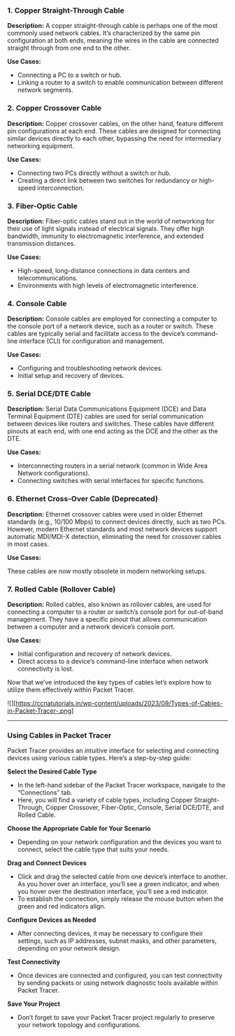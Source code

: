 
### 1. Copper Straight-Through Cable

**Description:** A copper straight-through cable is perhaps one of the most commonly used network cables. It’s characterized by the same pin configuration at both ends, meaning the wires in the cable are connected straight through from one end to the other.

 **Use Cases:**

- Connecting a PC to a switch or hub.
- Linking a router to a switch to enable communication between different network segments.

### 2. Copper Crossover Cable

**Description:** Copper crossover cables, on the other hand, feature different pin configurations at each end. These cables are designed for connecting similar devices directly to each other, bypassing the need for intermediary networking equipment.

**Use Cases:**

- Connecting two PCs directly without a switch or hub.
- Creating a direct link between two switches for redundancy or high-speed interconnection.

### 3. Fiber-Optic Cable

**Description:** Fiber-optic cables stand out in the world of networking for their use of light signals instead of electrical signals. They offer high bandwidth, immunity to electromagnetic interference, and extended transmission distances.

 **Use Cases:**

- High-speed, long-distance connections in data centers and telecommunications.
- Environments with high levels of electromagnetic interference.

### 4. Console Cable

**Description:** Console cables are employed for connecting a computer to the console port of a network device, such as a router or switch. These cables are typically serial and facilitate access to the device’s command-line interface (CLI) for configuration and management.

 **Use Cases:**

- Configuring and troubleshooting network devices.
- Initial setup and recovery of devices.

### 5. Serial DCE/DTE Cable

**Description:** Serial Data Communications Equipment (DCE) and Data Terminal Equipment (DTE) cables are used for serial communication between devices like routers and switches. These cables have different pinouts at each end, with one end acting as the DCE and the other as the DTE.

**Use Cases:**

- Interconnecting routers in a serial network (common in Wide Area Network configurations).
- Connecting switches with serial interfaces for specific functions.

### 6. Ethernet Cross-Over Cable (Deprecated)

**Description:** Ethernet crossover cables were used in older Ethernet standards (e.g., 10/100 Mbps) to connect devices directly, such as two PCs. However, modern Ethernet standards and most network devices support automatic MDI/MDI-X detection, eliminating the need for crossover cables in most cases.

**Use Cases:**

These cables are now mostly obsolete in modern networking setups.

### 7. Rolled Cable (Rollover Cable)

**Description:** Rolled cables, also known as rollover cables, are used for connecting a computer to a router or switch’s console port for out-of-band management. They have a specific pinout that allows communication between a computer and a network device’s console port.

 **Use Cases:**

- Initial configuration and recovery of network devices.
- Direct access to a device’s command-line interface when network connectivity is lost.

Now that we’ve introduced the key types of cables let’s explore how to utilize them effectively within Packet Tracer.

![][https://ccnatutorials.in/wp-content/uploads/2023/09/Types-of-Cables-in-Packet-Tracer-.png]

---
### Using Cables in Packet Tracer

Packet Tracer provides an intuitive interface for selecting and connecting devices using various cable types. Here’s a step-by-step guide:

**Select the Desired Cable Type**

- In the left-hand sidebar of the Packet Tracer workspace, navigate to the “Connections” tab.
- Here, you will find a variety of cable types, including Copper Straight-Through, Copper Crossover, Fiber-Optic, Console, Serial DCE/DTE, and Rolled Cable.

**Choose the Appropriate Cable for Your Scenario**

- Depending on your network configuration and the devices you want to connect, select the cable type that suits your needs.

**Drag and Connect Devices**

- Click and drag the selected cable from one device’s interface to another. As you hover over an interface, you’ll see a green indicator, and when you hover over the destination interface, you’ll see a red indicator.
- To establish the connection, simply release the mouse button when the green and red indicators align.

 **Configure Devices as Needed**

- After connecting devices, it may be necessary to configure their settings, such as IP addresses, subnet masks, and other parameters, depending on your network design.

 **Test Connectivity**

- Once devices are connected and configured, you can test connectivity by sending packets or using network diagnostic tools available within Packet Tracer.

 **Save Your Project**

- Don’t forget to save your Packet Tracer project regularly to preserve your network topology and configurations.